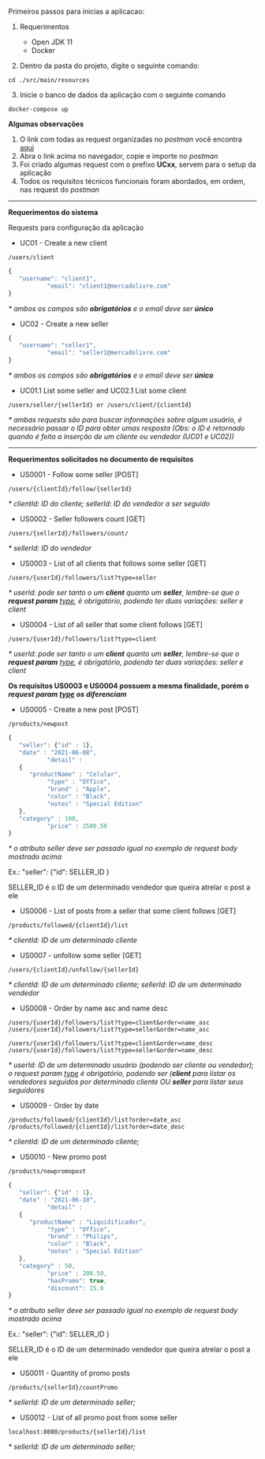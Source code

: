 Primeiros passos para inicias a aplicacao:

1) Requerimentos
   - Open JDK 11
   - Docker

2) Dentro da pasta do projeto, digite o seguinte comando:
```shell
cd ./src/main/resources
```

3) Inicie o banco de dados da aplicação com o seguinte comando
```shell
docker-compose up
```

<b>Algumas observações</b>
<ol>
    <li>
        O link com todas as request organizadas no <i>postman</i> você encontra <a href="https://www.getpostman.com/collections/76a116b22cc68698183e">aqui</a>
    </li>
    <li>
        Abra o link acima no navegador, copie e importe no <i>postman</i> 
    </li>
    <li>
        Foi criado algumas request com o prefixo <b>UCxx</b>, servem para o setup da aplicação
    </li>
    <li>
        Todos os requisitos técnicos funcionais foram abordados, em ordem, nas request do <i>postman</i>
    </li>
</ol>

<hr>
<b>Requerimentos do sistema</b>

<p>Requests para configuração da aplicação</p>

* UC01 - Create a new client
```shell
/users/client
```
```javascript
{
   "username": "client1",
           "email": "client1@mercadolivre.com"
}
```
<i><p>* ambos os campos são <b>obrigatórios</b> e o email deve ser <b>único</b></p></i>

* UC02 - Create a new seller

```javascript
{
   "username": "seller1",
           "email": "seller1@mercadolivre.com"
}
```
<i><p>* ambos os campos são <b>obrigatórios</b> e o email deve ser <b>único</b></p></i>

* UC01.1 List some seller and UC02.1 List some client
```shell
/users/seller/{sellerId} or /users/client/{clientId}
```
<i><p>* ambas requests são para buscar informações sobre algum usuário, é necessário passar o ID para obter umas resposta (Obs: o ID é retornado quando é feita a inserção de um cliente ou vendedor (UC01 e UC02))</b></p></i>

<hr>

<b>Requerimentos solicitados no documento de requisitos</b>

* US0001 - Follow some seller [POST]
```shell
/users/{clientId}/follow/{sellerId}
```
<i><p>* clientId: ID do cliente; sellerId: ID do vendedor a ser seguido</p></i>

* US0002 - Seller followers count [GET]
```shell
/users/{sellerId}/followers/count/
```
<i><p>* sellerId: ID do vendedor</p></i>

* US0003 - List of all clients that follows some seller [GET]
```shell
/users/{userId}/followers/list?type=seller
```
<i><p>* userId: pode ser tanto o um <b>client</b> quanto um <b>seller</b>, lembre-se que o <b>request param</b> <u>type</u>, é obrigatório, podendo ter duas variações: seller e client </p></i>

* US0004 - List of all seller that some client follows [GET]
```shell
/users/{userId}/followers/list?type=client
```
<i><p>* userId: pode ser tanto o um <b>client</b> quanto um <b>seller</b>,
lembre-se que o <b>request param</b> <u>type</u>, é obrigatório,
podendo ter duas variações: seller e client</i>

<b>Os requisitos US0003 e US0004 possuem a mesma finalidade, porém o <i>request param <u>type</u> os diferenciam</i></b>

* US0005 - Create a new post [POST]
```shell
/products/newpost
```

```javascript
{
   "seller": {"id" : 1},
   "date" : "2021-06-08",
           "detail" :
   {
      "productName" : "Celular",
           "type" : "Office",
           "brand" : "Apple",
           "color" : "Black",
           "notes" : "Special Edition"
   },
   "category" : 100,
           "price" : 2500.50
}
```
<i><p>* o atributo <i>seller</i> deve ser passado igual no exemplo de <i>request body</i> mostrado acima <br> </p></i>
<p>Ex.: "seller": {"id": SELLER_ID }</p>
<p>SELLER_ID é o ID de um determinado vendedor que queira atrelar o post a ele</p>

* US0006 - List of posts from a seller that some client follows [GET]
```shell
/products/followed/{clientId}/list
```
<i><p>* clientId: ID de um determinado cliente</p></i>

* US0007 - unfollow some seller [GET]
```shell
/users/{clientId}/unfollow/{sellerId}
```
<i><p>* clientId: ID de um determinado cliente; sellerId: ID de um determinado vendedor</p></i>

* US0008 - Order by name asc and name desc
```shell
/users/{userId}/followers/list?type=client&order=name_asc
/users/{userId}/followers/list?type=seller&order=name_asc

/users/{userId}/followers/list?type=client&order=name_desc
/users/{userId}/followers/list?type=seller&order=name_desc
```

<i><p>* userId: ID de um determinado usuário (podendo ser cliente ou vendedor); o request param <u>type</u> é obrigatório, podendo ser (<b>client</b> para listar os vendedores seguidos por determinado cliente OU <b>seller</b> para listar seus seguidores</p></i>

* US0009 - Order by date
```shell
/products/followed/{clientId}/list?order=date_asc
/products/followed/{clientId}/list?order=date_desc
```
<i><p>* clientId: ID de um determinado cliente;</p></i>

* US0010 - New promo post
```shell
/products/newpromopost
```
```javascript
{
   "seller": {"id" : 1},
   "date" : "2021-06-10",
           "detail" :
   {
      "productName" : "Liquidificador",
           "type" : "Office",
           "brand" : "Philips",
           "color" : "Black",
           "notes" : "Special Edition"
   },
   "category" : 50,
           "price" : 200.50,
           "hasPromo": true,
           "discount": 15.0
}
```
<i><p>* o atributo <i>seller</i> deve ser passado igual no exemplo de <i>request body</i> mostrado acima <br> </p></i>
<p>Ex.: "seller": {"id": SELLER_ID }</p>
<p>SELLER_ID é o ID de um determinado vendedor que queira atrelar o post a ele</p>

* US0011 - Quantity of promo posts
```shell
/products/{sellerId}/countPromo
```
<i><p>* sellerId: ID de um determinado seller;</p></i>

* US0012 - List of all promo post from some seller
```shell
localhost:8080/products/{sellerId}/list
```
<i><p>* sellerId: ID de um determinado seller;</p></i>

